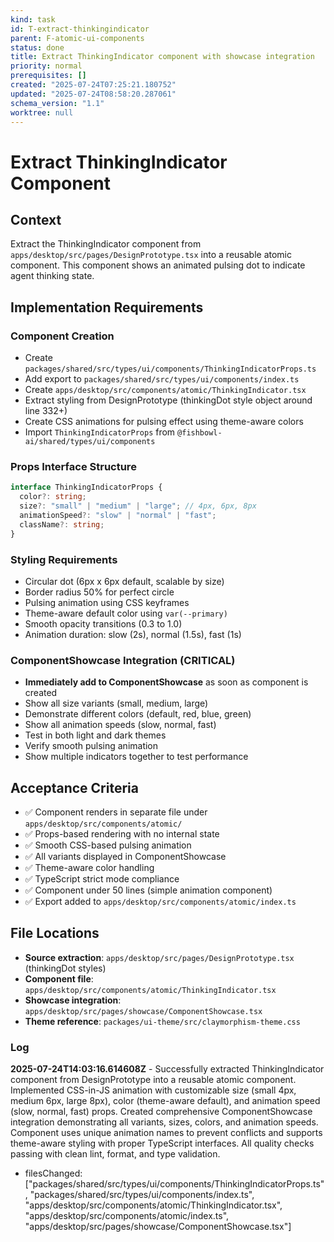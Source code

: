 ```yaml
---
kind: task
id: T-extract-thinkingindicator
parent: F-atomic-ui-components
status: done
title: Extract ThinkingIndicator component with showcase integration
priority: normal
prerequisites: []
created: "2025-07-24T07:25:21.180752"
updated: "2025-07-24T08:58:20.287061"
schema_version: "1.1"
worktree: null
---
```


# Extract ThinkingIndicator Component

## Context

Extract the ThinkingIndicator component from `apps/desktop/src/pages/DesignPrototype.tsx` into a reusable atomic component. This component shows an animated pulsing dot to indicate agent thinking state.

## Implementation Requirements

### Component Creation

- Create `packages/shared/src/types/ui/components/ThinkingIndicatorProps.ts`
- Add export to `packages/shared/src/types/ui/components/index.ts`
- Create `apps/desktop/src/components/atomic/ThinkingIndicator.tsx`
- Extract styling from DesignPrototype (thinkingDot style object around line 332+)
- Create CSS animations for pulsing effect using theme-aware colors
- Import `ThinkingIndicatorProps` from `@fishbowl-ai/shared/types/ui/components`

### Props Interface Structure

```typescript
interface ThinkingIndicatorProps {
  color?: string;
  size?: "small" | "medium" | "large"; // 4px, 6px, 8px
  animationSpeed?: "slow" | "normal" | "fast";
  className?: string;
}
```

### Styling Requirements

- Circular dot (6px x 6px default, scalable by size)
- Border radius 50% for perfect circle
- Pulsing animation using CSS keyframes
- Theme-aware default color using `var(--primary)`
- Smooth opacity transitions (0.3 to 1.0)
- Animation duration: slow (2s), normal (1.5s), fast (1s)

### ComponentShowcase Integration (CRITICAL)

- **Immediately add to ComponentShowcase** as soon as component is created
- Show all size variants (small, medium, large)
- Demonstrate different colors (default, red, blue, green)
- Show all animation speeds (slow, normal, fast)
- Test in both light and dark themes
- Verify smooth pulsing animation
- Show multiple indicators together to test performance

## Acceptance Criteria

- ✅ Component renders in separate file under `apps/desktop/src/components/atomic/`
- ✅ Props-based rendering with no internal state
- ✅ Smooth CSS-based pulsing animation
- ✅ All variants displayed in ComponentShowcase
- ✅ Theme-aware color handling
- ✅ TypeScript strict mode compliance
- ✅ Component under 50 lines (simple animation component)
- ✅ Export added to `apps/desktop/src/components/atomic/index.ts`

## File Locations

- **Source extraction**: `apps/desktop/src/pages/DesignPrototype.tsx` (thinkingDot styles)
- **Component file**: `apps/desktop/src/components/atomic/ThinkingIndicator.tsx`
- **Showcase integration**: `apps/desktop/src/pages/showcase/ComponentShowcase.tsx`
- **Theme reference**: `packages/ui-theme/src/claymorphism-theme.css`

### Log

**2025-07-24T14:03:16.614608Z** - Successfully extracted ThinkingIndicator component from DesignPrototype into a reusable atomic component. Implemented CSS-in-JS animation with customizable size (small 4px, medium 6px, large 8px), color (theme-aware default), and animation speed (slow, normal, fast) props. Created comprehensive ComponentShowcase integration demonstrating all variants, sizes, colors, and animation speeds. Component uses unique animation names to prevent conflicts and supports theme-aware styling with proper TypeScript interfaces. All quality checks passing with clean lint, format, and type validation.

- filesChanged: ["packages/shared/src/types/ui/components/ThinkingIndicatorProps.ts", "packages/shared/src/types/ui/components/index.ts", "apps/desktop/src/components/atomic/ThinkingIndicator.tsx", "apps/desktop/src/components/atomic/index.ts", "apps/desktop/src/pages/showcase/ComponentShowcase.tsx"]
